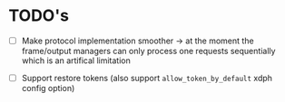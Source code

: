 # TODO's

- [ ] Make protocol implementation smoother -> at the moment the frame/output managers can only
      process one requests sequentially which is an artifical limitation

- [ ] Support restore tokens (also support `allow_token_by_default` xdph config option)